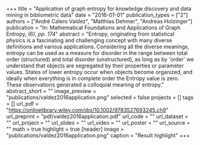 +++
title = "Application of graph entropy for knowledge discovery and data mining in bibliometric data"
date = "2016-01-01"
publication_types = ["2"]
authors = ["André Calero Valdez", "Matthias Dehmer", "Andreas Holzinger"]
publication = "In: Mathematical Foundations and Applications of Graph Entropy, (6), _pp. 174_"
abstract = "Entropy, originating from statistical physics is a fascinating and challenging concept with many diverse definitions and various applications. Considering all the diverse meanings, entropy can be used as a measure for disorder in the range between total order (structured) and total disorder (unstructured), as long as by 'order' we understand that objects are segregated by their properties or parameter values. States of lower entropy occur when objects become organized, and ideally when everything is in complete order the Entropy value is zero. These observations generated a colloquial meaning of entropy."
abstract_short = ""
image_preview = "publications/valdez2016application.png"
selected = false
projects = []
tags = []
url_pdf = "https://onlinelibrary.wiley.com/doi/10.1002/9783527693245.ch9"
url_preprint = "pdf/valdez2016application.pdf"
url_code = ""
url_dataset = ""
url_project = ""
url_slides = ""
url_video = ""
url_poster = ""
url_source = ""
math = true
highlight = true
[header]
image = "publications/valdez2016application.png"
caption = "Result highlight"
+++
